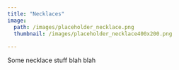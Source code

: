 ```yaml
---
title: "Necklaces"
image: 
  path: /images/placeholder_necklace.png
  thumbnail: /images/placeholder_necklace400x200.png
  
---
```


Some necklace stuff blah blah
